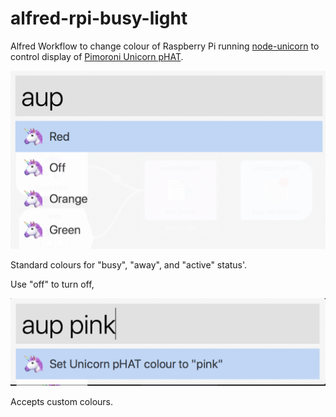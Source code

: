 # alfred-rpi-busy-light

Alfred Workflow to change colour of Raspberry Pi running [node-unicorn](https://github.com/davidsword/node-unicorn) to control display of [Pimoroni Unicorn pHAT](https://shop.pimoroni.com/products/unicorn-phat).

![](images/ex1.png)

Standard colours for "busy", "away", and "active" status'.

Use "off" to turn off,

![](images/ex2.png)

Accepts custom colours.
